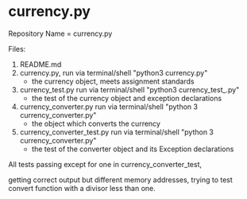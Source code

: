 # currency.py

Repository Name = currency.py

Files:

1. README.md
2. currency.py, run via terminal/shell "python3 currency.py"
    - the currency object, meets assignment standards
3. currency_test.py run via terminal/shell "python3 currency_test_.py"
    - the test of the currency object and exception declarations
4. currency_converter.py run via terminal/shell "python 3 currency_converter.py"
    - the object which converts the currency
5. currency_converter_test.py run via terminal/shell "python 3 currency_converter.py"
    - the test of the converter object and its Exception declarations

All tests passing except for one in currency_converter_test,

getting correct output but different memory addresses, trying to test convert function
with a divisor less than one. 
